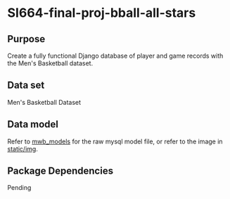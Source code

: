 # SI664-final-proj-bball-all-stars


## Purpose

Create a fully functional Django database of player and game records with the Men's Basketball dataset.

## Data set

Men's Basketball Dataset

## Data model

Refer to [mwb_models](https://github.com/kylekdim/SI664-Final-Project-Mens-Basketball/tree/master/mwb_models) for the raw mysql model file, or refer to the image in [static/img](https://github.com/kylekdim/SI664-Final-Project-Mens-Basketball/tree/master/static/img).

## Package Dependencies

Pending
